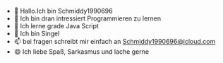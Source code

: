 - 👋 Hallo.Ich bin Schmiddy1990696
- 👀 Ich bin dran intressiert Programmieren zu lernen
- 🌱 Ich lerne grade Java Script
- 💞️ Ich bin Singel
- 📫 bei fragen schreibt mir einfach an Schmiddy1990696@icloud.com
- 😄 Ich liebe Spaß, Sarkasmus und lache gerne

<!---
Schmiddy1990696/Schmiddy1990696 is a ✨ special ✨ repository because its `README.md` (this file) appears on your GitHub profile.
You can click the Preview link to take a look at your changes.
--->
